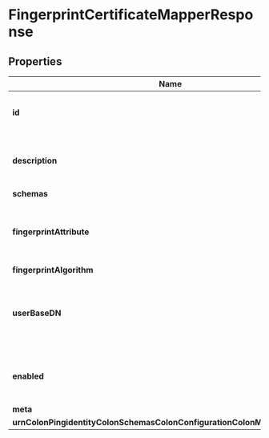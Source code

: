 

# FingerprintCertificateMapperResponse


## Properties

| Name | Type | Description | Notes |
|------------ | ------------- | ------------- | -------------|
|**id** | **String** | Name of the Certificate Mapper |  |
|**description** | **String** | A description for this Certificate Mapper |  [optional] |
|**schemas** | **List&lt;EnumfingerprintCertificateMapperSchemaUrn&gt;** |  |  |
|**fingerprintAttribute** | **String** | Specifies the attribute in which to look for the fingerprint. |  |
|**fingerprintAlgorithm** | **EnumcertificateMapperFingerprintAlgorithmProp** |  |  |
|**userBaseDN** | **List&lt;String&gt;** | Specifies the set of base DNs below which to search for users. |  [optional] |
|**enabled** | **Boolean** | Indicates whether the Certificate Mapper is enabled. |  |
|**meta** | [**MetaMeta**](MetaMeta.md) |  |  [optional] |
|**urnColonPingidentityColonSchemasColonConfigurationColonMessagesColon20** | [**MetaUrnPingidentitySchemasConfigurationMessages20**](MetaUrnPingidentitySchemasConfigurationMessages20.md) |  |  [optional] |




